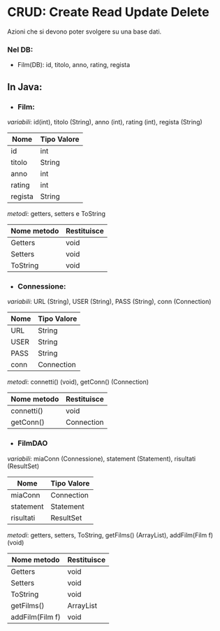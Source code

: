 # CRUD: Create Read Update Delete 
Azioni che si devono poter svolgere su una base dati.
### Nel DB:
- Film(DB): id, titolo, anno, rating, regista
## In Java:
- ### Film:
*variabili*: id(int), titolo (String), anno (int), rating (int), regista (String) 

|Nome |Tipo Valore|           
|----|-----------|            
|id|int|                     
|titolo|String|
|anno|int|
|rating|int|
|regista|String|

*metodi*:  getters, setters e ToString

|Nome metodo|Restituisce|
|-----------|-----------|
|Getters|void|
|Setters|void|
|ToString|void|


- ### Connessione:
*variabili*: URL (String), USER (String), PASS (String), conn (Connection) 
  
| Nome    | Tipo Valore |
  |---------|-------------|
  | URL     | String      |
  | USER    | String      |
  | PASS    | String      |
  | conn    | Connection  |

*metodi*: connetti() (void), getConn() (Connection)

| Nome metodo | Restituisce |
|-------------|-------------|
| connetti()  | void        |
| getConn()   | Connection  |

- ### FilmDAO
*variabili*: miaConn (Connessione), statement (Statement), risultati (ResultSet) 
  
 | Nome      | Tipo Valore |
  |-----------|-------------|
  | miaConn   | Connection  |
  | statement | Statement   |
  | risultati | ResultSet   |

*metodi*:  getters, setters, ToString, getFilms() (ArrayList), addFilm(Film f) (void)

|Nome metodo|Restituisce|
|-----------|-----------|
|Getters|void|
|Setters|void|
|ToString|void|
|getFilms()|ArrayList|
|addFilm(Film f)|void|
